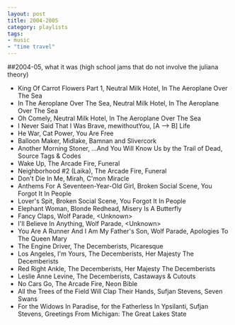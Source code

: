 ```yaml
---
layout: post
title: 2004-2005
category: playlists
tags:
- music
- "time travel"
---
```


##2004-05, what it was (high school jams that do not involve the juliana theory)

* King Of Carrot Flowers Part 1, Neutral Milk Hotel, In The Aeroplane Over The Sea
* In The Aeroplane Over The Sea, Neutral Milk Hotel, In The Aeroplane Over The Sea
* Oh Comely, Neutral Milk Hotel, In The Aeroplane Over The Sea
* I Never Said That I Was Brave, mewithoutYou, [A --&#62; B] Life
* He War, Cat Power, You Are Free
* Balloon Maker, Midlake, Bamnan and Slivercork
* Another Morning Stoner, ...And You Will Know Us by the Trail of Dead, Source Tags &#38; Codes
* Wake Up, The Arcade Fire, Funeral
* Neighborhood #2 (Laika), The Arcade Fire, Funeral
* Don't Die In Me, Mirah, C'mon Miracle
* Anthems For A Seventeen-Year-Old Girl, Broken Social Scene, You Forgot It In People
* Lover's Spit, Broken Social Scene, You Forgot It In People
* Elephant Woman, Blonde Redhead, Misery Is A Butterfly
* Fancy Claps, Wolf Parade, &#60;Unknown&#62;
* I'll Believe In Anything, Wolf Parade, &#60;Unknown&#62;
* You Are A Runner And I Am My Father's Son, Wolf Parade, Apologies To The Queen Mary
* The Engine Driver, The Decemberists, Picaresque
* Los Angeles, I'm Yours, The Decemberists, Her Majesty The Decemberists
* Red Right Ankle, The Decemberists, Her Majesty The Decemberists
* Leslie Anne Levine, The Decemberists, Castaways &#38; Cutouts
* No Cars Go, The Arcade Fire, Neon Bible
* All the Trees of the Field Will Clap Their Hands, Sufjan Stevens, Seven Swans
* For the Widows In Paradise, for the Fatherless In Ypsilanti, Sufjan Stevens, Greetings From Michigan: The Great Lakes State
